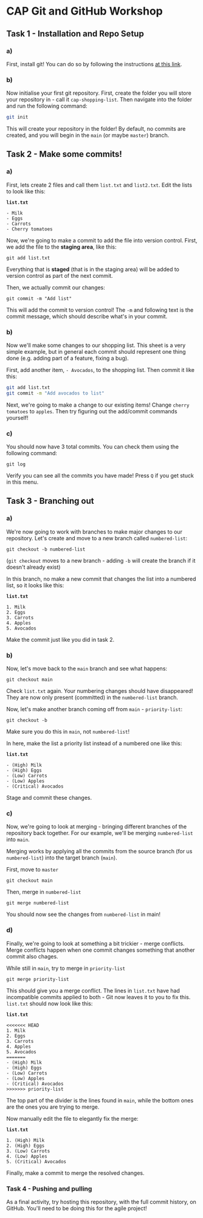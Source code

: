 # CAP Git and GitHub Workshop 
## Task 1 - Installation and Repo Setup
### a)
First, install git! You can do so by following the instructions [at this link](https://git-scm.com/downloads).

### b)
Now initialise your first git repository. First, create the folder you will store your repository in - call it `cap-shopping-list`. Then navigate into the folder and run the following command:
```sh
git init
```
This will create your repository in the folder! By default, no commits are created, and you will begin in the `main` (or maybe `master`) branch.

## Task 2 - Make some commits!
### a)
First, lets create 2 files and call them `list.txt` and `list2.txt`. Edit the lists to look like this:

**`list.txt`**
```
- Milk
- Eggs
- Carrots
- Cherry tomatoes
```

Now, we're going to make a commit to add the file into version control. 
First, we add the file to the **staging area**, like this:
```
git add list.txt
```
Everything that is **staged** (that is in the staging area) will be added to version control as part of the next commit.

Then, we actually commit our changes:
```
git commit -m "Add list"
```
This will add the commit to version control! The `-m` and following text is the commit message, which should describe what's in your commit.

### b)
Now we'll make some changes to our shopping list. This sheet is a very simple example, but in general each commit should represent one thing done (e.g. adding part of a feature, fixing a bug).

First, add another item, `- Avocados`, to the shopping list. Then commit it like this:
```sh
git add list.txt
git commit -m "Add avocados to list"
```

Next, we're going to make a change to our existing items! Change `cherry tomatoes` to `apples`. Then try figuring out the add/commit commands yourself!

### c)
You should now have 3 total commits. You can check them using the following command:
```
git log
```
Verify you can see all the commits you have made! Press `Q` if you get stuck in this menu.

## Task 3 - Branching out
### a)
We're now going to work with branches to make major changes to our repository. Let's create and move to a new branch called `numbered-list`:
```
git checkout -b numbered-list
```
(`git checkout` moves to a new branch - adding `-b` will create the branch if it doesn't already exist)

In this branch, no make a new commit that changes the list into a numbered list, so it looks like this:

**`list.txt`**
```
1. Milk
2. Eggs
3. Carrots
4. Apples
5. Avocados
```
Make the commit just like you did in task 2.

### b)
Now, let's move back to the `main` branch and see what happens:
```
git checkout main
```
Check `list.txt` again. Your numbering changes should have disappeared! They are now only present (committed) in the `numbered-list` branch.

Now, let's make another branch coming off from `main` - `priority-list`:
```
git checkout -b
```
Make sure you do this in `main`, not `numbered-list`!

In here, make the list a priority list instead of a numbered one like this:

**`list.txt`**
```
- (High) Milk
- (High) Eggs
- (Low) Carrots
- (Low) Apples
- (Critical) Avocados
```
Stage and commit these changes.

### c)
Now, we're going to look at merging - bringing different branches of the repository back together. For our example, we'll be merging `numbered-list` into `main`. 

Merging works by applying all the commits from the source branch (for us `numbered-list`) into the target branch (`main`).

First, move to `master`
```
git checkout main
```
Then, merge in `numbered-list`
```
git merge numbered-list
```
You should now see the changes from `numbered-list` in main!

### d)
Finally, we're going to look at something a bit trickier - merge conflicts. Merge conflicts happen when one commit changes something that another commit also chages.

While still in `main`, try to merge in `priority-list`
```
git merge priority-list
```
This should give you a merge conflict. The lines in `list.txt` have had incompatible commits applied to both - Git now leaves it to you to fix this. `list.txt` should now look like this:

**`list.txt`**
```
<<<<<<< HEAD
1. Milk
2. Eggs
3. Carrots
4. Apples
5. Avocados
=======
- (High) Milk
- (High) Eggs
- (Low) Carrots
- (Low) Apples
- (Critical) Avocados
>>>>>>> priority-list
```

The top part of the divider is the lines found in `main`, while the bottom ones are the ones you are trying to merge.

Now manually edit the file to elegantly fix the merge:

**`list.txt`**
```
1. (High) Milk
2. (High) Eggs
3. (Low) Carrots
4. (Low) Apples
5. (Critical) Avocados
```

Finally, make a commit to merge the resolved changes.

### Task 4 - Pushing and pulling
As a final activity, try hosting this repository, with the full commit history, on GitHub. You'll need to be doing this for the agile project!
